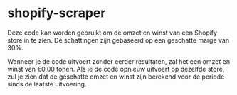 # shopify-scraper

Deze code kan worden gebruikt om de omzet en winst van een Shopify store in te zien. De schattingen zijn gebaseerd op een geschatte marge van 30%.

Wanneer je de code uitvoert zonder eerder resultaten, zal het een omzet en winst van €0,00 tonen.
Als je de code opnieuw uitvoert op dezelfde store, zul je zien dat de geschatte omzet en winst zijn berekend voor de periode sinds de laatste uitvoering.

